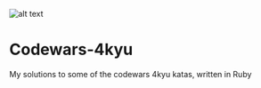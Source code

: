 ![alt text](https://www.codewars.com/users/Kotauror/badges/large)

# Codewars-4kyu
My solutions to some of the codewars 4kyu katas, written in Ruby
